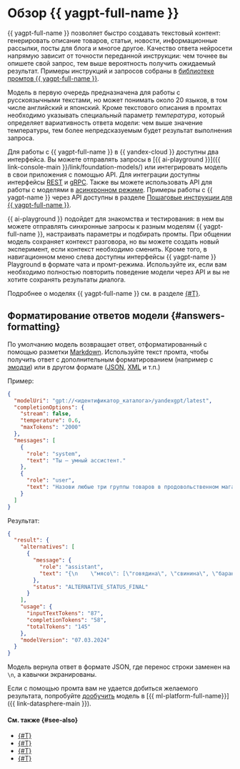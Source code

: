 # Обзор {{ yagpt-full-name }}

{{ yagpt-full-name }} позволяет быстро создавать текстовый контент: генерировать описание товаров, статьи, новости, информационные рассылки, посты для блога и многое другое. Качество ответа нейросети напрямую зависит от точности переданной инструкции: чем точнее вы опишете свой запрос, тем выше вероятность получить ожидаемый результат. Примеры инструкций и запросов собраны в [библиотеке промтов {{ yagpt-full-name }}](../../prompts/yandexgpt/index.md).

Модель в первую очередь предназначена для работы с русскоязычными текстами, но может понимать около 20 языков, в том числе английский и японский. Кроме текстового описания в промтах необходимо указывать специальный параметр _температура_, который определяет вариативность ответа модели: чем выше значение температуры, тем более непредсказуемым будет результат выполнения запроса.

Для работы с {{ yagpt-full-name }} в {{ yandex-cloud }} доступны два интерфейса. Вы можете отправлять запросы в [{{ ai-playground }}]({{ link-console-main }}/link/foundation-models/) или интегрировать модель в свои приложения с помощью API. Для интеграции доступны интерфейсы [REST](../../text-generation/api-ref/index.md) и [gRPC](../../text-generation/api-ref/grpc/index.md). Также вы можете использовать API для работы с моделями в [асинхронном режиме](../index.md#working-mode). Примеры работы с {{ yagpt-name }} через API доступны в разделе [Пошаговые инструкции для {{ yagpt-full-name }}](../../operations/index.md#yandexgpt-api).

{{ ai-playground }} подойдет для знакомства и тестирования: в нем вы можете отправлять синхронные запросы к разным моделям {{ yagpt-full-name }}, настраивать параметры и подбирать промты. При общении модель сохраняет контекст разговора, но вы можете создать новый эксперимент, если контекст необходимо сменить. Кроме того, в навигационном меню слева доступны интерфейсы {{ yagpt-name }} Playground в формате чата и промт-режима. Используйте их, если вам необходимо полностью повторить поведение модели через API и вы не хотите сохранять результаты диалога. 

Подробнее о моделях {{ yagpt-full-name }} см. в разделе [{#T}](models.md).

## Форматирование ответов модели {#answers-formatting}

По умолчанию модель возвращает ответ, отформатированный с помощью разметки [Markdown](https://ru.wikipedia.org/wiki/Markdown). Используйте текст промта, чтобы получить ответ с дополнительным форматированием (например с [эмодзи](https://ru.wikipedia.org/wiki/Эмодзи)) или в другом формате ([JSON](https://ru.wikipedia.org/wiki/JSON), [XML](https://ru.wikipedia.org/wiki/XML) и т.п.)

Пример:

```json
{
  "modelUri": "gpt://<идентификатор_каталога>/yandexgpt/latest",
  "completionOptions": {
    "stream": false,
    "temperature": 0.6,
    "maxTokens": "2000"
  },
  "messages": [
    {
      "role": "system",
      "text": "Ты — умный ассистент."
    },
    {
      "role": "user",
      "text": "Назови любые три группы товаров в продовольственном магазине. Для каждой группы приведи три любые подгруппы, входящие в группу. Представь результат в форме объекта JSON, где каждая группа товаров представлена в виде ключа в объекте JSON, а значениями являются массивы из соответствующих подгрупп. Нужны только данные без вводных фраз и объяснений. Не используй разметку Markdown!"
    }
  ]
}
```

Результат:

```json
{
  "result": {
    "alternatives": [
      {
        "message": {
          "role": "assistant",
          "text": "{\n    \"мясо\": [\"говядина\", \"свинина\", \"баранина\"],\n    \"молочные продукты\": [\"молоко\", \"творог\", \"сметана\"],\n    \"фрукты\": [\"яблоки\", \"бананы\", \"апельсины\"]\n}"
        },
        "status": "ALTERNATIVE_STATUS_FINAL"
      }
    ],
    "usage": {
      "inputTextTokens": "87",
      "completionTokens": "58",
      "totalTokens": "145"
    },
    "modelVersion": "07.03.2024"
  }
}
```

Модель вернула ответ в формате JSON, где перенос строки заменен на `\n`, а кавычки экранированы.

Если с помощью промта вам не удается добиться желаемого результата, попробуйте [дообучить](../../tutorials/yagpt-tuning.md) модель в [{{ ml-platform-full-name}}]({{ link-datasphere-main }}).

#### См. также {#see-also}

* [{#T}](../../prompts/yandexgpt/index.md)
* [{#T}](../../operations/yandexgpt/create-prompt.md)
* [{#T}](../../operations/yandexgpt/create-chat.md)
* [{#T}](../../operations/yandexgpt/async-request.md)
